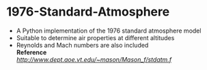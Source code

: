 # 1976-Standard-Atmosphere
* A Python implementation of the 1976 standard atmosphere model
* Suitable to determine air properties at different altitudes
* Reynolds and Mach numbers are also included <br>
**Reference** <br>
 _http://www.dept.aoe.vt.edu/~mason/Mason_f/stdatm.f_
